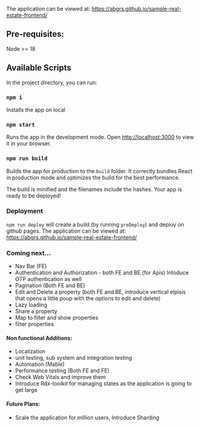 The application can be viewed at:
https://abgrs.github.io/sample-real-estate-frontend/

## Pre-requisites:

Node  >= 18
## Available Scripts

In the project directory, you can run:

### `npm i`
Installs the app on local

### `npm start`

Runs the app in the development mode.
Open [http://localhost:3000](http://localhost:3000) to view it in your browser.

### `npm run build`

Builds the app for production to the `build` folder.
It correctly bundles React in production mode and optimizes the build for the best performance.

The build is minified and the filenames include the hashes.
Your app is ready to be deployed!

### Deployment
`npm run deploy` will create a build (by running `preDeploy`) and deploy on github pages. The application can be viewed at:
https://abgrs.github.io/sample-real-estate-frontend/

### Coming next...
- Nav Bar (FE)
- Authentication and Authorization - both FE and BE (for Apis) Intoduce OTP authentication as well
- Pagination (Both FE and BE)
- Edit and Delete a property (both FE and BE, introduce vertical elpisis that opens a little poup with the options to edit and delete)
- Lazy loading
- Share a property
- Map to filter and show properties
- filter properties

#### Non functional Additions:
- Localization
- unit testing, sub system and integration testing
- Automation (Mable)
- Performance testing (Both FE and FE)
- Check Web Vitals and improve them
- Introduce Rdx-toolkit for managing states as the application is going to get large

#### Future Plans:
- Scale the application for million users, Introduce Sharding
